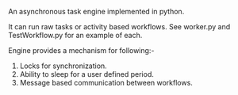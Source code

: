 An asynchronous task engine implemented in python.

It can run raw tasks or activity based workflows. See worker.py and TestWorkflow.py for an example of each.

Engine provides a mechanism for following:-
1. Locks for synchronization.
2. Ability to sleep for a user defined period.
3. Message based communication between workflows.
